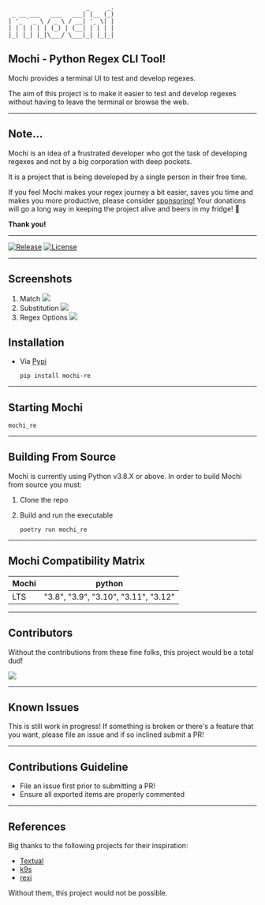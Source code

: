 ```text
                      _     _. 
 _ __ ___   ___   ___| |__ (_)
| '_ ` _ \ / _ \ / __| '_ \| |
| | | | | | (_) | (__| | | | |
|_| |_| |_|\___/ \___|_| |_|_|
```

## Mochi - Python Regex CLI Tool!

Mochi provides a terminal UI to test and develop regexes.

The aim of this project is to make it easier to test and develop regexes without having to leave the terminal or browse the web.

---

## Note...

Mochi is an idea of a frustrated developer who got the task of developing regexes and not by a big corporation with deep pockets.

It is a project that is being developed by a single person in their free time.

If you feel Mochi makes your regex journey a bit easier, saves you time and makes you more productive, please consider [sponsoring!](https://github.com/sponsors/dor1202)
Your donations will go a long way in keeping the project alive and beers in my fridge! 🍺

**Thank you!**

---

[![Release](https://img.shields.io/github/release-pre/dor1202/mochi_re.svg)](https://github.com/dor1202/mochi_re/releases)
[![License](https://img.shields.io/badge/license-MIT-blue.svg)](https://github.com/dor1202/mochi_re/blob/main/LICENSE)
<!-- [![Downloads](https://img.shields.io/github/downloads/dor1202/mochi_re/total.svg)](https://github.com/dor1202/mochi_re/releases) -->

---

## Screenshots

1. Match
   <img src="https://github.com/dor1202/mochi_re/blob/main/assets/match_example.png?raw=true"/>
2. Substitution
   <img src="https://github.com/dor1202/mochi_re/blob/main/assets/sub_example.png?raw=true"/>
3. Regex Options
   <img src="https://github.com/dor1202/mochi_re/blob/main/assets/options_example.png?raw=true"/>

## Installation

* Via [Pypi](https://pypi.org/)

   ```shell
   pip install mochi-re
   ```

---

## Starting Mochi

  ```shell
  mochi_re
  ```

---

## Building From Source

 Mochi is currently using Python v3.8.X or above.
 In order to build Mochi from source you must:

 1. Clone the repo
 2. Build and run the executable

      ```shell
      poetry run mochi_re
      ```

---

## Mochi Compatibility Matrix

|         Mochi        | python |
| ------------------ | ---------- |
|     LTS     |   "3.8", "3.9", "3.10", "3.11", "3.12"   |

---

## Contributors

Without the contributions from these fine folks, this project would be a total dud!

<a href="https://github.com/dor1202/mochi_re/graphs/contributors">
  <img src="https://contrib.rocks/image?repo=dor1202/mochi_re" />
</a>

---

## Known Issues

This is still work in progress! If something is broken or there's a feature
that you want, please file an issue and if so inclined submit a PR!

---

## Contributions Guideline

* File an issue first prior to submitting a PR!
* Ensure all exported items are properly commented

---

## References

Big thanks to the following projects for their inspiration:

* [Textual](https://github.com/Textualize/textual)
* [k9s](https://github.com/derailed/k9s)
* [rexi](https://github.com/royreznik/rexi)

Without them, this project would not be possible.